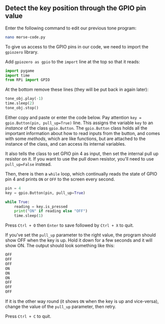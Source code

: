 ## Detect the key position through the GPIO pin value

Enter the following command to edit our previous tone program:

```bash
nano morse-code.py
```

To give us access to the GPIO pins in our code, we need to import the `gpiozero` library.

Add `gpiozero as gpio` to the `import` line at the top so that it reads:

```python
import pygame
import time
from RPi import GPIO
```

At the bottom remove these lines (they will be put back in again later):

```python
tone_obj.play(-1)
time.sleep(2)
tone_obj.stop()
```

Either copy and paste or enter the code below. Pay attention `key = gpio.Button(pin, pull_up=True)` line. This assigns the variable `key` to an *instance* of the class `gpio.Button`. The `gpio.Button` class holds all the important information about how to read inputs from the button, and comes with some *methods*, which are like functions, but are attached to the instance of the class, and can access its internal variables.

It also tells the class to set GPIO pin 4 as input, then set the internal pull up resistor on it. If you want to use the pull down resistor, you'll need to use `pull_up=False` instead.

Then, there is then a `while` loop, which continually reads the state of GPIO pin 4 and prints `ON` or `OFF` to the screen every second.

```python
pin = 4
key = gpio.Button(pin, pull_up=True)

while True:
    reading = key.is_pressed
    print("ON" if reading else "OFF")
    time.sleep(1)
```

Press `Ctrl + O` then `Enter` to save followed by `Ctrl + X` to quit.

If you've set the `pull_up` parameter to the right value, the program should show OFF when the key is up. Hold it down for a few seconds and it will show ON. The output should look something like this:

```bash
OFF
OFF
OFF
ON
ON
ON
OFF
OFF
OFF
```

If it is the other way round (it shows `ON` when the key is up and vice-versa), change the value of the `pull_up` parameter, then retry.

Press `Ctrl + C` to quit.

